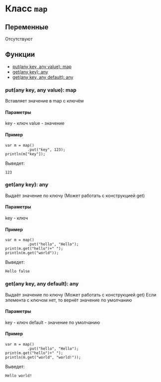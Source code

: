 # Класс `map`

## Переменные 
Отсутствуют

## Функции
- [put(any key, any value): map](https://github.com/KayJamLang/core/blob/main/docs/ru/classes/map.md#putany-key-any-value-map)
- [get(any key): any](https://github.com/KayJamLang/core/blob/main/docs/ru/classes/map.md#getany-key-any)
- [get(any key, any default): any](https://github.com/KayJamLang/core/blob/main/docs/ru/classes/map.md#getany-key-any-default-any)

### put(any key, any value): map
Вставляет значение в map с ключём

#### Параметры
key - ключ
value - значение

#### Пример
```
var m = map()
          .put("key", 123);
println(m["key"]);
```
Выведет:
```
123
```

### get(any key): any
Выдаёт значение по ключу (Может работать с конструкцией get)

#### Параметры
key - ключ

#### Пример
```
var m = map()
          .put("hello", "Hello");
print(m.get("hello")+" ");
println(m.get("world"));
```
Выведет:
```
Hello false
```

### get(any key, any default): any
Выдаёт значение по ключу (Может работать с конструкцией get)
Если элемента с ключом нет, то вернёт значение по умолчанию

#### Параметры
key - ключ
default - значение по умолчанию

#### Пример
```
var m = map()
          .put("hello", "Hello");
print(m.get("hello")+" ");
println(m.get("world", "world!"));
```
Выведет:
```
Hello world!
```
